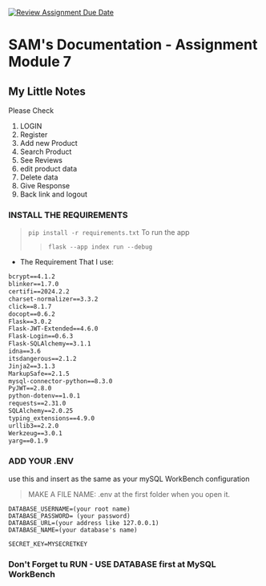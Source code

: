 [![Review Assignment Due Date](https://classroom.github.com/assets/deadline-readme-button-24ddc0f5d75046c5622901739e7c5dd533143b0c8e959d652212380cedb1ea36.svg)](https://classroom.github.com/a/mn6pV4Nk)

# SAM's Documentation - Assignment Module 7

## My Little Notes
Please Check
1. LOGIN
2. Register
3. Add new Product
4. Search Product
5. See Reviews
6. edit product data
7. Delete data
8. Give Response
9. Back link and logout

### INSTALL THE REQUIREMENTS

> `pip install -r requirements.txt`
> To run the app
>> `flask --app index run --debug `

- The Requirement That I use:

```reqirement.txt
bcrypt==4.1.2
blinker==1.7.0
certifi==2024.2.2
charset-normalizer==3.3.2
click==8.1.7
docopt==0.6.2
Flask==3.0.2
Flask-JWT-Extended==4.6.0
Flask-Login==0.6.3
Flask-SQLAlchemy==3.1.1
idna==3.6
itsdangerous==2.1.2
Jinja2==3.1.3
MarkupSafe==2.1.5
mysql-connector-python==8.3.0
PyJWT==2.8.0
python-dotenv==1.0.1
requests==2.31.0
SQLAlchemy==2.0.25
typing_extensions==4.9.0
urllib3==2.2.0
Werkzeug==3.0.1
yarg==0.1.9
```

### ADD YOUR .ENV

use this and insert as the same as your mySQL WorkBench configuration
>MAKE A FILE NAME: .env at the first folder when you open it. 
```
DATABASE_USERNAME=(your root name)
DATABASE_PASSWORD= (your password)
DATABASE_URL=(your address like 127.0.0.1)
DATABASE_NAME=(your database's name)

SECRET_KEY=MYSECRETKEY
```

### Don't Forget tu RUN - USE DATABASE first at MySQL WorkBench

